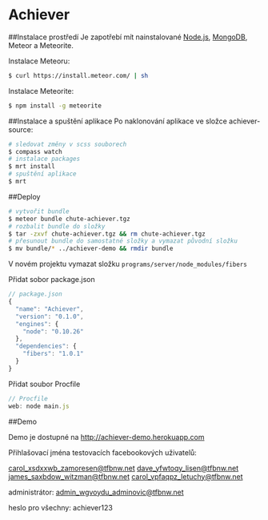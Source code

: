 Achiever
========

##Instalace prostředí
Je zapotřebí mít nainstalované [Node.js](http://nodejs.org/), [MongoDB](http://www.mongodb.org/), Meteor a Meteorite.


Instalace Meteoru:
```bash
$ curl https://install.meteor.com/ | sh
```

Instalace Meteorite:
```bash
$ npm install -g meteorite
```

##Instalace a spuštění aplikace
Po naklonování aplikace ve složce achiever-source:
```bash
# sledovat změny v scss souborech
$ compass watch
# instalace packages
$ mrt install
# spuštění aplikace
$ mrt
```

##Deploy

```bash
# vytvořit bundle
$ meteor bundle chute-achiever.tgz
# rozbalit bundle do složky
$ tar -zxvf chute-achiever.tgz && rm chute-achiever.tgz
# přesunout bundle do samostatné složky a vymazat původní složku
$ mv bundle/* ../achiever-demo && rmdir bundle
```

V novém projektu vymazat složku ```programs/server/node_modules/fibers```

Přidat sobor package.json
```js
// package.json
{
  "name": "Achiever",
  "version": "0.1.0",
  "engines": {
    "node": "0.10.26"
  },
  "dependencies": {
    "fibers": "1.0.1"
  }
}
```

Přidat soubor Procfile
```js
// Procfile
web: node main.js
```


##Demo

Demo je dostupné na http://achiever-demo.herokuapp.com

Přihlašovací jména testovacích facebookových uživatelů:

carol_xsdxxwb_zamoresen@tfbnw.net
dave_yfwtoqy_lisen@tfbnw.net
james_saxbdow_witzman@tfbnw.net
carol_vpfaqpz_letuchy@tfbnw.net

administrátor:
admin_wgvoydu_adminovic@tfbnw.net

heslo pro všechny:
achiever123


